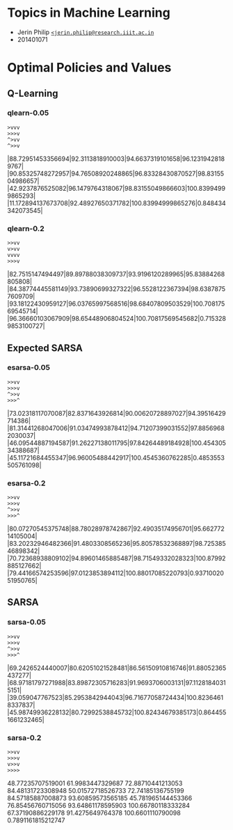 Topics in Machine Learning
===

* Jerin Philip [`<jerin.philip@research.iiit.ac.in`](mailto:jerin.philip@research.iiit.ac.in)
* 201401071


# Optimal Policies and Values

## Q-Learning
### qlearn-0.05
```
>vvv
>>>v
^>vv
^>>v
```
|88.72951453356694|92.3113818910003|94.6637319101658|96.12319428189767|
|90.85325748272957|94.76508920248865|96.83328430870527|98.8315504986657|
|42.9237876525082|96.1479764318067|98.83155049866603|100.83994999865293|
|11.172894137673708|92.48927650371782|100.83994999865276|0.848434342073545|

### qlearn-0.2
```
>>vv
v>vv
vvvv
>>>v
```

|82.7515147494497|89.89788038309737|93.9196120289965|95.83884268805808|
|84.38774445581149|93.73890699327322|96.5528122367394|98.63878757609709|
|93.18122430959127|96.03765997568516|98.68407809503529|100.70817569545714|
|96.36660103067909|98.65448906804524|100.70817569545682|0.7153289853100727|

## Expected SARSA
### esarsa-0.05

```
>>vv
>>>v
^>>v
>>>^
```

|73.02318117070087|82.8371643926814|90.00620728897027|94.39516429714386|
|81.31441268047006|91.03474993878412|94.71207399031552|97.88569682030037|
|46.09544887194587|91.26227138011795|97.84264489184928|100.45430534388687|
|45.11721684455347|96.96005488442917|100.4545360762285|0.4853553505761098|

### esarsa-0.2

```
>>vv
>>>v
^>>v
>>>^
```

|80.07270545375748|88.78028978742867|92.49035174956701|95.66277214105004|
|83.20232946482366|91.4803308565236|95.80578532368897|98.72538546898342|
|70.72368938809102|94.89601465885487|98.71549332028323|100.87992885127662|
|79.44166574253596|97.0123853894112|100.88017085220793|0.9371002051950765|

## SARSA
### sarsa-0.05

```
>>vv
>>>v
^>>v
>>>^
```

|69.2426524440007|80.62051021528481|86.56150910816746|91.88052365437277|
|68.97181797271988|83.89872305716283|91.9693706003131|97.11281840315151|
|39.059047767523|85.2953842944043|96.71677058724434|100.82364618337837|
|45.98749936228132|80.72992538845732|100.82434679385173|0.8644551661232465|

### sarsa-0.2

```
>>vv
>>>v
v>>v
>>>>
```

48.77235707519001	61.9983447329687	72.88710441213053	84.48131723308948
50.01572718526733	72.74185136755199	84.57185887008873	93.60859573565185
45.781965144453366	76.85456760715056	93.64861178595903	100.66780118333284
67.37190886229178	91.4275649764378	100.6601110790098	0.7891161815212747
